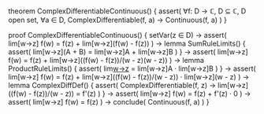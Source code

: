 theorem ComplexDifferentiableContinuous() {
  assert(
    ∀f: D → ℂ, D ⊆ ℂ, D open set,
    ∀a ∈ D,
    ComplexDifferentiable(f, a) →
    Continuous(f, a)
  )
}

proof ComplexDifferentiableContinuous() {
  setVar(z ∈ D) →
  assert(
    lim[w→z] f(w) = f(z) + lim[w→z](f(w) - f(z))
  ) →
  lemma SumRuleLimits() {
    assert(
      lim[w→z](A + B) = lim[w→z]A + lim[w→z]B
    )
  } →
  assert(
    lim[w→z] f(w) = f(z) + lim[w→z]((f(w) - f(z))/(w - z)(w - z))
  ) →
  lemma ProductRuleLimits() {
    assert(
      lim[w→z](A·B) = lim[w→z]A · lim[w→z]B
    )
  } →
  assert(
    lim[w→z] f(w) = f(z) + lim[w→z]((f(w) - f(z))/(w - z)) · lim[w→z](w - z)
  ) →
  lemma ComplexDiffDef() {
    assert(
      ComplexDifferentiable(f, z) →
      lim[w→z]((f(w) - f(z))/(w - z)) = f'(z)
    )
  } →
  assert(
    lim[w→z] f(w) = f(z) + f'(z) · 0
  ) →
  assert(
    lim[w→z] f(w) = f(z)
  ) →
  conclude(
    Continuous(f, a)
  )
}